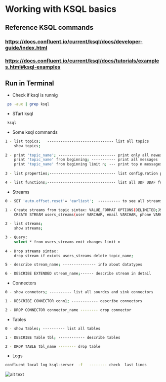 
# Working with KSQL basics

## Reference KSQL commands 
### https://docs.confluent.io/current/ksql/docs/developer-guide/index.html 
### https://docs.confluent.io/current/ksql/docs/tutorials/examples.html#ksql-examples

## Run in Terminal

* Check if ksql is runnig
```bash
 ps -aux | grep ksql
```

* STart ksql
```bash
 ksql
```

* Some ksql commands
```bash
1 - list topics;   ------------------------------ list all topics
    show topics;
    
2 - print 'topic_name'; -------------------------- print only all newest messages
    print 'topic_name' from beginning; ----------- print all messages
    print 'topic_name' from beginning limit n; --- print top n messages
    
3 - list properties;------------------------------ list configuration properties

4 - list functions;------------------------------- list all UDF UDAF functions
```

* Streams
```bash
0 - SET 'auto.offset.reset'= 'earliest';  ---------- to see all streams.If we close prompt,next time we should typping again

1 - Create streams from topic sintax: VALUE_FORMAT OPTIONS(DELIMITED;JSON)
    CREATE STREAM users_streams(user VARCHAR, email VARCHAR, phone VARCHAR) WITH (KAFKA_TOPIC='TpTeste', VALUE_FORMAT='DELIMITED');
   
2 - list streams;
    show streams;

3 - Query:
    select * from users_streams emit changes limit n
    
4 - Drop streams sintax:
    drop stream if exixts users_streams delete topic_name;

5 - describe stream_name; --------------- info about datatypes

6 - DESCRIBE EXTENDED stream_name;------ describe stream in detail

```

* Connectors
```bash
0 - show connetors; ---------- list all sourdcs and sink connectors

1 - DESCRIBE CONNECTOR conn1; ------------ describe connectors

2 - DROP CONNECTOR connector_name -------- drop connector

```

* Tables
```bash
0 - show Tables; ---------- list all tables

1 - DESCRIBE Table tbl; ------------ describe tables

2 - DROP TABLE tbl_name -------- drop table

```

* Logs
```bash
confluent local log ksql-server  -f   -------- check  last lines
```


![alt text](https://achong.blob.core.windows.net/gitimages/streams.PNG) 

